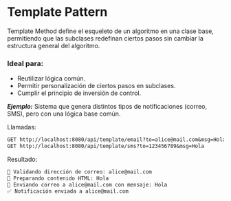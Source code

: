 # Template Pattern

Template Method define el esqueleto de un algoritmo en una clase base, permitiendo que las subclases redefinan ciertos pasos sin cambiar la estructura general del algoritmo.

### Ideal para:

- Reutilizar lógica común.
- Permitir personalización de ciertos pasos en subclases.
- Cumplir el principio de inversión de control.

***Ejemplo:*** Sistema que genera distintos tipos de notificaciones (correo, SMS), pero con una lógica base común.

Llamadas:

```txt
GET http://localhost:8080/api/template/email?to=alice@mail.com&msg=Hola
GET http://localhost:8080/api/template/sms?to=123456789&msg=Hola
```

Resultado:

```txt
📧 Validando dirección de correo: alice@mail.com
📧 Preparando contenido HTML: Hola
📧 Enviando correo a alice@mail.com con mensaje: Hola
✅ Notificación enviada a alice@mail.com
```
